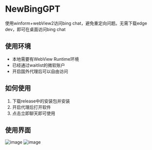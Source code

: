 # NewBingGPT
使用winform+webView2访问bing chat，避免重定向问题。无需下载edge dev，即可在桌面访问bing chat
## 使用环境
- 本地需要有WebView Runtime环境
- 已经通过waitlist的微软账户
- 开启国外代理后可以自由访问

## 如何使用
1. 下载release中的安装包并安装
2. 开启代理后打开软件
3. 点击立即聊天即可使用 

## 使用界面
![image](https://user-images.githubusercontent.com/23011747/225550240-a9bd6480-6852-4ff3-8ddd-128a265d64a1.png)
![image](https://user-images.githubusercontent.com/23011747/225550288-a3300595-98f5-4177-956e-ff2b16a66737.png)
